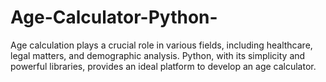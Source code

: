 # Age-Calculator-Python-
Age calculation plays a crucial role in various fields, including healthcare, legal matters, and demographic analysis. Python, with its simplicity and powerful libraries, provides an ideal platform to develop an age calculator.
